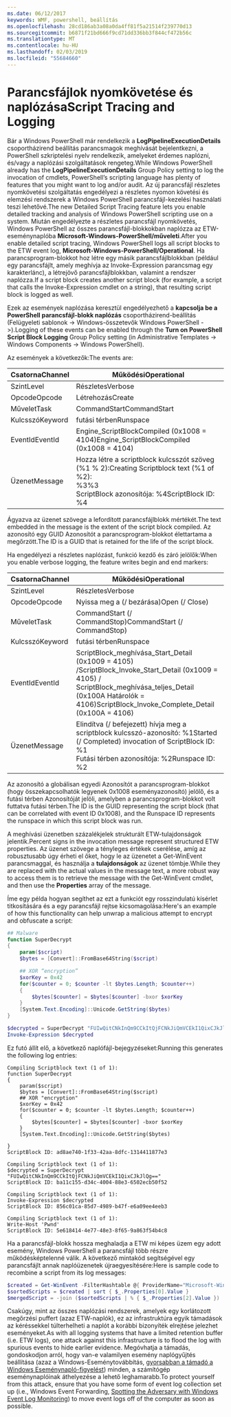 ```yaml
---
ms.date: 06/12/2017
keywords: WMF, powershell, beállítás
ms.openlocfilehash: 28cd186ab3a08a0da4ff81f5a21514f239770d13
ms.sourcegitcommit: b6871f21bd666f9cd71dd336bb3f844cf472b56c
ms.translationtype: MT
ms.contentlocale: hu-HU
ms.lasthandoff: 02/03/2019
ms.locfileid: "55684660"
---
```

# <a name="script-tracing-and-logging"></a><span data-ttu-id="e13e4-102">Parancsfájlok nyomkövetése és naplózása</span><span class="sxs-lookup"><span data-stu-id="e13e4-102">Script Tracing and Logging</span></span>

<span data-ttu-id="e13e4-103">Bár a Windows PowerShell már rendelkezik a **LogPipelineExecutionDetails** csoportházirend beállítás parancsmagok meghívását bejelentkezni, a PowerShell szkriptelési nyelv rendelkezik, amelyeket érdemes naplózni, és/vagy a naplózási szolgáltatások rengeteg.</span><span class="sxs-lookup"><span data-stu-id="e13e4-103">While Windows PowerShell already has the **LogPipelineExecutionDetails** Group Policy setting to log the invocation of cmdlets, PowerShell’s scripting language has plenty of features that you might want to log and/or audit.</span></span> <span data-ttu-id="e13e4-104">Az új parancsfájl részletes nyomkövetési szolgáltatás engedélyezi a részletes nyomon követési és elemzési rendszerek a Windows PowerShell parancsfájl-kezelési használati teszi lehetővé.</span><span class="sxs-lookup"><span data-stu-id="e13e4-104">The new Detailed Script Tracing feature lets you enable detailed tracking and analysis of Windows PowerShell scripting use on a system.</span></span> <span data-ttu-id="e13e4-105">Miután engedélyezte a részletes parancsfájl nyomkövetés, Windows PowerShell az összes parancsfájl-blokkokban naplózza az ETW-eseménynaplóba **Microsoft-Windows-PowerShell/műveleti**.</span><span class="sxs-lookup"><span data-stu-id="e13e4-105">After you enable detailed script tracing, Windows PowerShell logs all script blocks to the ETW event log, **Microsoft-Windows-PowerShell/Operational**.</span></span> <span data-ttu-id="e13e4-106">Ha parancsprogram-blokkot hoz létre egy másik parancsfájlblokkban (például egy parancsfájlt, amely meghívja az Invoke-Expression parancsmag egy karakterlánc), a létrejövő parancsfájlblokkban, valamint a rendszer naplózza.</span><span class="sxs-lookup"><span data-stu-id="e13e4-106">If a script block creates another script block (for example, a script that calls the Invoke-Expression cmdlet on a string), that resulting script block is logged as well.</span></span>

<span data-ttu-id="e13e4-107">Ezek az események naplózása keresztül engedélyezhető a **kapcsolja be a PowerShell parancsfájl-blokk naplózás** csoportházirend-beállítás (Felügyeleti sablonok -> Windows-összetevők Windows PowerShell ->).</span><span class="sxs-lookup"><span data-stu-id="e13e4-107">Logging of these events can be enabled through the **Turn on PowerShell Script Block Logging** Group Policy setting (in Administrative Templates -> Windows Components -> Windows PowerShell).</span></span>

<span data-ttu-id="e13e4-108">Az események a következők:</span><span class="sxs-lookup"><span data-stu-id="e13e4-108">The events are:</span></span>

| <span data-ttu-id="e13e4-109">Csatorna</span><span class="sxs-lookup"><span data-stu-id="e13e4-109">Channel</span></span> | <span data-ttu-id="e13e4-110">Működési</span><span class="sxs-lookup"><span data-stu-id="e13e4-110">Operational</span></span>                                 |
|---------|---------------------------------------------|
| <span data-ttu-id="e13e4-111">Szint</span><span class="sxs-lookup"><span data-stu-id="e13e4-111">Level</span></span>   | <span data-ttu-id="e13e4-112">Részletes</span><span class="sxs-lookup"><span data-stu-id="e13e4-112">Verbose</span></span>                                     |
| <span data-ttu-id="e13e4-113">Opcode</span><span class="sxs-lookup"><span data-stu-id="e13e4-113">Opcode</span></span>  | <span data-ttu-id="e13e4-114">Létrehozás</span><span class="sxs-lookup"><span data-stu-id="e13e4-114">Create</span></span>                                      |
| <span data-ttu-id="e13e4-115">Művelet</span><span class="sxs-lookup"><span data-stu-id="e13e4-115">Task</span></span>    | <span data-ttu-id="e13e4-116">CommandStart</span><span class="sxs-lookup"><span data-stu-id="e13e4-116">CommandStart</span></span>                                |
| <span data-ttu-id="e13e4-117">Kulcsszó</span><span class="sxs-lookup"><span data-stu-id="e13e4-117">Keyword</span></span> | <span data-ttu-id="e13e4-118">futási térben</span><span class="sxs-lookup"><span data-stu-id="e13e4-118">Runspace</span></span>                                    |
| <span data-ttu-id="e13e4-119">EventId</span><span class="sxs-lookup"><span data-stu-id="e13e4-119">EventId</span></span> | <span data-ttu-id="e13e4-120">Engine_ScriptBlockCompiled (0x1008 = 4104)</span><span class="sxs-lookup"><span data-stu-id="e13e4-120">Engine_ScriptBlockCompiled (0x1008 = 4104)</span></span>  |
| <span data-ttu-id="e13e4-121">Üzenet</span><span class="sxs-lookup"><span data-stu-id="e13e4-121">Message</span></span> | <span data-ttu-id="e13e4-122">Hozza létre a scriptblock kulcsszót szöveg (%1 % 2):</span><span class="sxs-lookup"><span data-stu-id="e13e4-122">Creating Scriptblock text (%1 of %2):</span></span> </br> <span data-ttu-id="e13e4-123">%3</span><span class="sxs-lookup"><span data-stu-id="e13e4-123">%3</span></span> </br> <span data-ttu-id="e13e4-124">ScriptBlock azonosítója: %4</span><span class="sxs-lookup"><span data-stu-id="e13e4-124">ScriptBlock ID: %4</span></span> |


<span data-ttu-id="e13e4-125">Ágyazva az üzenet szövege a lefordított parancsfájlblokk mértékét.</span><span class="sxs-lookup"><span data-stu-id="e13e4-125">The text embedded in the message is the extent of the script block compiled.</span></span> <span data-ttu-id="e13e4-126">Az azonosító egy GUID Azonosítót a parancsprogram-blokkot élettartama a megőrzött.</span><span class="sxs-lookup"><span data-stu-id="e13e4-126">The ID is a GUID that is retained for the life of the script block.</span></span>

<span data-ttu-id="e13e4-127">Ha engedélyezi a részletes naplózást, funkció kezdő és záró jelölők:</span><span class="sxs-lookup"><span data-stu-id="e13e4-127">When you enable verbose logging, the feature writes begin and end markers:</span></span>

| <span data-ttu-id="e13e4-128">Csatorna</span><span class="sxs-lookup"><span data-stu-id="e13e4-128">Channel</span></span> | <span data-ttu-id="e13e4-129">Működési</span><span class="sxs-lookup"><span data-stu-id="e13e4-129">Operational</span></span>                                            |
|---------|--------------------------------------------------------|
| <span data-ttu-id="e13e4-130">Szint</span><span class="sxs-lookup"><span data-stu-id="e13e4-130">Level</span></span>   | <span data-ttu-id="e13e4-131">Részletes</span><span class="sxs-lookup"><span data-stu-id="e13e4-131">Verbose</span></span>                                                |
| <span data-ttu-id="e13e4-132">Opcode</span><span class="sxs-lookup"><span data-stu-id="e13e4-132">Opcode</span></span>  | <span data-ttu-id="e13e4-133">Nyissa meg a (/ bezárása)</span><span class="sxs-lookup"><span data-stu-id="e13e4-133">Open (/ Close)</span></span>                                         |
| <span data-ttu-id="e13e4-134">Művelet</span><span class="sxs-lookup"><span data-stu-id="e13e4-134">Task</span></span>    | <span data-ttu-id="e13e4-135">CommandStart (/ CommandStop)</span><span class="sxs-lookup"><span data-stu-id="e13e4-135">CommandStart (/ CommandStop)</span></span>                           |
| <span data-ttu-id="e13e4-136">Kulcsszó</span><span class="sxs-lookup"><span data-stu-id="e13e4-136">Keyword</span></span> | <span data-ttu-id="e13e4-137">futási térben</span><span class="sxs-lookup"><span data-stu-id="e13e4-137">Runspace</span></span>                                               |
| <span data-ttu-id="e13e4-138">EventId</span><span class="sxs-lookup"><span data-stu-id="e13e4-138">EventId</span></span> | <span data-ttu-id="e13e4-139">ScriptBlock\_meghívása\_Start\_Detail (0x1009 = 4105) /</span><span class="sxs-lookup"><span data-stu-id="e13e4-139">ScriptBlock\_Invoke\_Start\_Detail (0x1009 = 4105) /</span></span> </br> <span data-ttu-id="e13e4-140">ScriptBlock\_meghívása\_teljes\_Detail (0x100A Határolók = 4106)</span><span class="sxs-lookup"><span data-stu-id="e13e4-140">ScriptBlock\_Invoke\_Complete\_Detail (0x100A = 4106)</span></span> |
| <span data-ttu-id="e13e4-141">Üzenet</span><span class="sxs-lookup"><span data-stu-id="e13e4-141">Message</span></span> | <span data-ttu-id="e13e4-142">Elindítva (/ befejezett) hívja meg a scriptblock kulcsszó-azonosító: %1</span><span class="sxs-lookup"><span data-stu-id="e13e4-142">Started (/ Completed) invocation of ScriptBlock ID: %1</span></span> </br> <span data-ttu-id="e13e4-143">Futási térben azonosítója: %2</span><span class="sxs-lookup"><span data-stu-id="e13e4-143">Runspace ID: %2</span></span> |

<span data-ttu-id="e13e4-144">Az azonosító a globálisan egyedi Azonosítót a parancsprogram-blokkot (hogy összekapcsolhatók legyenek 0x1008 eseményazonosító) jelölő, és a futási térben Azonosítóját jelöli, amelyben a parancsprogram-blokkot volt futtatva futási térben.</span><span class="sxs-lookup"><span data-stu-id="e13e4-144">The ID is the GUID representing the script block (that can be correlated with event ID 0x1008), and the Runspace ID represents the runspace in which this script block was run.</span></span>

<span data-ttu-id="e13e4-145">A meghívási üzenetben százalékjelek strukturált ETW-tulajdonságok jelentik.</span><span class="sxs-lookup"><span data-stu-id="e13e4-145">Percent signs in the invocation message represent structured ETW properties.</span></span> <span data-ttu-id="e13e4-146">Az üzenet szövege a tényleges értékek cserélése, amíg az robusztusabb úgy érheti el őket, hogy le az üzenetet a Get-WinEvent parancsmaggal, és használja a **tulajdonságok** az üzenet tömbje.</span><span class="sxs-lookup"><span data-stu-id="e13e4-146">While they are replaced with the actual values in the message text, a more robust way to access them is to retrieve the message with the Get-WinEvent cmdlet, and then use the **Properties** array of the message.</span></span>

<span data-ttu-id="e13e4-147">Íme egy példa hogyan segíthet az ezt a funkciót egy rosszindulatú kísérlet titkosítására és a egy parancsfájl rejtse kicsomagolása:</span><span class="sxs-lookup"><span data-stu-id="e13e4-147">Here's an example of how this functionality can help unwrap a malicious attempt to encrypt and obfuscate a script:</span></span>

```powershell
## Malware
function SuperDecrypt
{
    param($script)
    $bytes = [Convert]::FromBase64String($script)

    ## XOR “encryption”
    $xorKey = 0x42
    for($counter = 0; $counter -lt $bytes.Length; $counter++)
    {
        $bytes[$counter] = $bytes[$counter] -bxor $xorKey
    }
    [System.Text.Encoding]::Unicode.GetString($bytes)
}

$decrypted = SuperDecrypt "FUIwQitCNkInQm9CCkItQjFCNkJiQmVCEkI1QixCJkJlQg=="
Invoke-Expression $decrypted
```

<span data-ttu-id="e13e4-148">Ez futó állít elő, a következő naplófájl-bejegyzéseket:</span><span class="sxs-lookup"><span data-stu-id="e13e4-148">Running this generates the following log entries:</span></span>

```
Compiling Scriptblock text (1 of 1):
function SuperDecrypt
{
    param($script)
    $bytes = [Convert]::FromBase64String($script)
    ## XOR "encryption"
    $xorKey = 0x42
    for($counter = 0; $counter -lt $bytes.Length; $counter++)
    {
        $bytes[$counter] = $bytes[$counter] -bxor $xorKey
    }
    [System.Text.Encoding]::Unicode.GetString($bytes)

}
ScriptBlock ID: ad8ae740-1f33-42aa-8dfc-1314411877e3

Compiling Scriptblock text (1 of 1):
$decrypted = SuperDecrypt "FUIwQitCNkInQm9CCkItQjFCNkJiQmVCEkI1QixCJkJlQg=="
ScriptBlock ID: ba11c155-d34c-4004-88e3-6502ecb50f52

Compiling Scriptblock text (1 of 1):
Invoke-Expression $decrypted
ScriptBlock ID: 856c01ca-85d7-4989-b47f-e6a09ee4eeb3

Compiling Scriptblock text (1 of 1):
Write-Host 'Pwnd'
ScriptBlock ID: 5e618414-4e77-48e3-8f65-9a863f54b4c8
```

Ha a parancsfájl-blokk hossza meghaladja a ETW mi képes üzem egy adott esemény, Windows PowerShell a parancsfájl több részre működésképtelenné válik. <span data-ttu-id="e13e4-150">A következő mintakód segítségével egy parancsfájlt annak naplóüzenetek újraegyesítésére:</span><span class="sxs-lookup"><span data-stu-id="e13e4-150">Here is sample code to recombine a script from its log messages:</span></span>

```powershell
$created = Get-WinEvent -FilterHashtable @{ ProviderName="Microsoft-Windows-PowerShell"; Id = 4104 } | Where-Object { $_.<...> }
$sortedScripts = $created | sort { $_.Properties[0].Value }
$mergedScript = -join ($sortedScripts | % { $_.Properties[2].Value })
```

<span data-ttu-id="e13e4-151">Csakúgy, mint az összes naplózási rendszerek, amelyek egy korlátozott megőrzési puffert (azaz ETW-naplók), ez az infrastruktúra egyik támadások az kéréssekkel túlterhelheti a naplót a korábbi bizonyíték elrejtése jelezhet eseményeket.</span><span class="sxs-lookup"><span data-stu-id="e13e4-151">As with all logging systems that have a limited retention buffer (i.e. ETW logs), one attack against this infrastructure is to flood the log with spurious events to hide earlier evidence.</span></span> <span data-ttu-id="e13e4-152">Megóvhatja a támadás, gondoskodjon arról, hogy van-e valamilyen esemény naplógyűjtés beállítása (azaz a Windows-Eseménytovábbítás, [gyorsabban a támadó a Windows Eseménynapló-figyelést](https://www.iad.gov/iad/library/reports/spotting-the-adversary-with-windows-event-log-monitoring.cfm)) minden, a számítógép eseménynaplóinak áthelyezése a lehető leghamarabb.</span><span class="sxs-lookup"><span data-stu-id="e13e4-152">To protect yourself from this attack, ensure that you have some form of event log collection set up (i.e., Windows Event Forwarding, [Spotting the Adversary with Windows Event Log Monitoring](https://www.iad.gov/iad/library/reports/spotting-the-adversary-with-windows-event-log-monitoring.cfm)) to move event logs off of the computer as soon as possible.</span></span>
